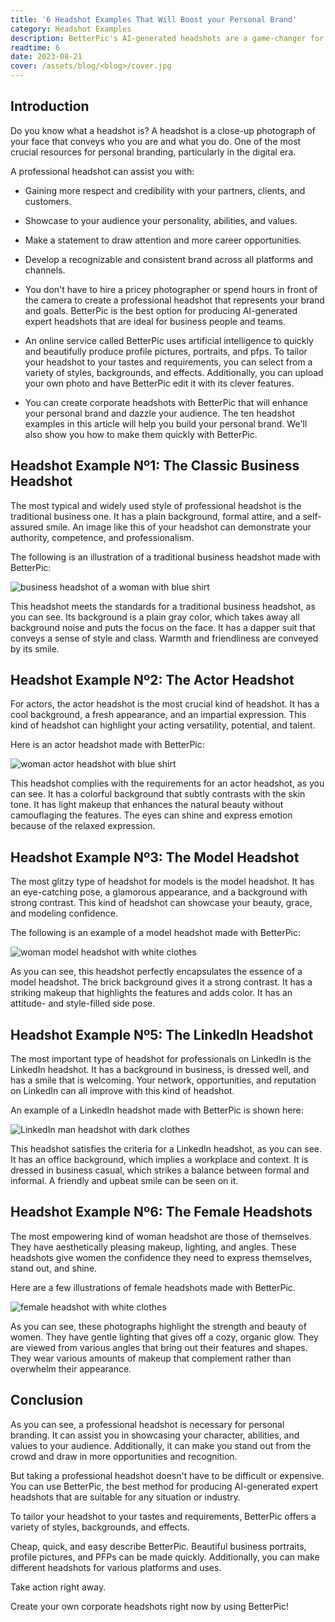 ```yaml
---
title: '6 Headshot Examples That Will Boost your Personal Brand'
category: Headshot Examples
description: BetterPic's AI-generated headshots are a game-changer for personal branding. Create stunning headshots for any industry or platform with ease.
readtime: 6
date: 2023-08-21
cover: /assets/blog/<blog>/cover.jpg
---
```

## Introduction
Do you know what a headshot is? A headshot is a close-up photograph of your face that conveys who you are and what you do. One of the most crucial resources for personal branding, particularly in the digital era.

A professional headshot can assist you with:

- Gaining more respect and credibility with your partners, clients, and customers.

- Showcase to your audience your personality, abilities, and values.

- Make a statement to draw attention and more career opportunities.

- Develop a recognizable and consistent brand across all platforms and channels.

- You don't have to hire a pricey photographer or spend hours in front of the camera to create a professional headshot that represents your brand and goals. BetterPic is the best option for producing AI-generated expert headshots that are ideal for business people and teams.

- An online service called BetterPic uses artificial intelligence to quickly and beautifully produce profile pictures, portraits, and pfps. To tailor your headshot to your tastes and requirements, you can select from a variety of styles, backgrounds, and effects. Additionally, you can upload your own photo and have BetterPic edit it with its clever features.

- You can create corporate headshots with BetterPic that will enhance your personal brand and dazzle your audience. The ten headshot examples in this article will help you build your personal brand. We'll also show you how to make them quickly with BetterPic.

## Headshot Example Nº1: The Classic Business Headshot
The most typical and widely used style of professional headshot is the traditional business one. It has a plain background, formal attire, and a self-assured smile. An image like this of your headshot can demonstrate your authority, competence, and professionalism.

The following is an illustration of a traditional business headshot made with BetterPic:

![business headshot of a woman with blue shirt](/assets/blog/media/model-examples-1/betterpic-generated-headshot-258.jpg)

This headshot meets the standards for a traditional business headshot, as you can see. Its background is a plain gray color, which takes away all background noise and puts the focus on the face. It has a dapper suit that conveys a sense of style and class. Warmth and friendliness are conveyed by its smile.

## Headshot Example Nº2: The Actor Headshot
For actors, the actor headshot is the most crucial kind of headshot. It has a cool background, a fresh appearance, and an impartial expression. This kind of headshot can highlight your acting versatility, potential, and talent.

Here is an actor headshot made with BetterPic:

![woman actor headshot with blue shirt](/assets/blog/media/model-examples-1/betterpic-generated-headshot-611.jpg)

This headshot complies with the requirements for an actor headshot, as you can see. It has a colorful background that subtly contrasts with the skin tone. It has light makeup that enhances the natural beauty without camouflaging the features. The eyes can shine and express emotion because of the relaxed expression.

## Headshot Example Nº3: The Model Headshot
The most glitzy type of headshot for models is the model headshot. It has an eye-catching pose, a glamorous appearance, and a background with strong contrast. This kind of headshot can showcase your beauty, grace, and modeling confidence.

The following is an example of a model headshot made with BetterPic:

![woman model headshot with white clothes](/assets/blog/media/model-examples-1/betterpic-generated-headshot-496.jpg)

As you can see, this headshot perfectly encapsulates the essence of a model headshot. The brick background gives it a strong contrast. It has a striking makeup that highlights the features and adds color. It has an attitude- and style-filled side pose.

## Headshot Example Nº5: The LinkedIn Headshot
The most important type of headshot for professionals on LinkedIn is the LinkedIn headshot. It has a background in business, is dressed well, and has a smile that is welcoming. Your network, opportunities, and reputation on LinkedIn can all improve with this kind of headshot.

An example of a LinkedIn headshot made with BetterPic is shown here:

![LinkedIn man headshot with dark clothes](/assets/blog/media/model-examples-1/betterpic-generated-headshot-96.jpg)

This headshot satisfies the criteria for a LinkedIn headshot, as you can see. It has an office background, which implies a workplace and context. It is dressed in business casual, which strikes a balance between formal and informal. A friendly and upbeat smile can be seen on it.

## Headshot Example Nº6: The Female Headshots
The most empowering kind of woman headshot are those of themselves. They have aesthetically pleasing makeup, lighting, and angles. These headshots give women the confidence they need to express themselves, stand out, and shine.

Here are a few illustrations of female headshots made with BetterPic.

![female headshot with white clothes](/assets/blog/media/model-examples-1/betterpic-generated-headshot-451.jpg)

As you can see, these photographs highlight the strength and beauty of women. They have gentle lighting that gives off a cozy, organic glow. They are viewed from various angles that bring out their features and shapes. They wear various amounts of makeup that complement rather than overwhelm their appearance.

## Conclusion
As you can see, a professional headshot is necessary for personal branding. It can assist you in showcasing your character, abilities, and values to your audience. Additionally, it can make you stand out from the crowd and draw in more opportunities and recognition.

But taking a professional headshot doesn't have to be difficult or expensive. You can use BetterPic, the best method for producing AI-generated expert headshots that are suitable for any situation or industry.

To tailor your headshot to your tastes and requirements, BetterPic offers a variety of styles, backgrounds, and effects.

Cheap, quick, and easy describe BetterPic. Beautiful business portraits, profile pictures, and PFPs can be made quickly. Additionally, you can make different headshots for various platforms and uses.

Take action right away.

Create your own corporate headshots right now by using BetterPic!
